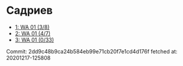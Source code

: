 # Садриев
- [1: WA 01 (3/8)](1.md)
- [2: WA 01 (4/7)](2.md)
- [3: WA 01 (0/33)](3.md)

Commit: 2dd9c48b9ca24b584eb99e71cb20f7e1cd4d176f
 fetched at: 20201217-125808
